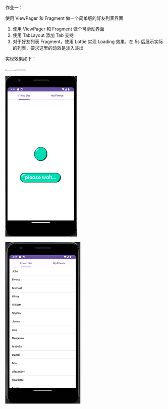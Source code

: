 作业一：

 

使用 ViewPager 和 Fragment 做一个简单版的好友列表界面

1. 使用 ViewPager 和 Fragment 做个可滑动界面
2. 使用 TabLayout 添加 Tab 支持
3. 对于好友列表 Fragment，使用 Lottie 实现 Loading 效果，在 5s 后展示实际的列表，要求这里的动效是淡入淡出

 

实现效果如下：

<img src="../../../../../Download/Screen_recording_20240512_004344.gif" alt="Screen_recording_20240512_004344" style="zoom: 25%;" />

![image-20240512003504069](https://raw.githubusercontent.com/csu-yulin/cloud/master/typora-img/image-20240512003504069.png)

![image-20240512003516319](https://raw.githubusercontent.com/csu-yulin/cloud/master/typora-img/image-20240512003516319.png)